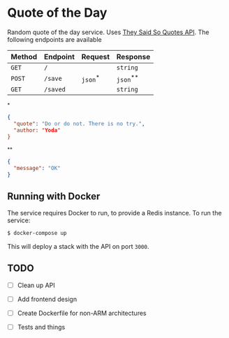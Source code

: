 # Quote of the Day

Random quote of the day service. Uses [They Said So Quotes API](https://quotes.rest/). The following endpoints are available

| Method | Endpoint | Request | Response | 
| ------ | -------- | ------- | -------- |
| `GET`  | `/`      |         | `string` | 
| `POST` | `/save`  | `json`<sup>*</sup>| `json`<sup>**</sup>|
| `GET`  | `/saved` |         | `string` |

<sup>*</sup>
```json
{
  "quote": "Do or do not. There is no try.",
  "author: "Yoda"
}
```

<sup>**</sup>
```json
{
  "message": "OK"
}
```


## Running with Docker

The service requires Docker to run, to provide a Redis instance. To run the service:

```bash
$ docker-compose up
```

This will deploy a stack with the API on port `3000`. 

## TODO 

- [ ] Clean up API 
- [ ] Add frontend design 
- [ ] Create Dockerfile for non-ARM architectures
- [ ] Tests and things

